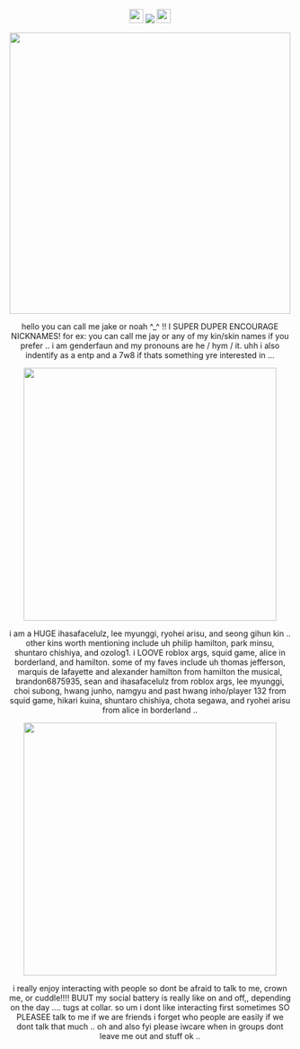 <p align= "center"> <img src= "https://files.catbox.moe/gxv37e.gif" width= 25> <img src="https://komarev.com/ghpvc/?username=FILTH-CO&color=grey&label=""> <img src= "https://files.catbox.moe/kyadp4.gif" width= 25> </p>

<p align= "center"> <img src="https://files.catbox.moe/7ickhm.gif" width= 500>

<p align= "center"> hello you can call me jake or noah ^_^ !! I SUPER DUPER ENCOURAGE NICKNAMES! for ex: you can call me jay or any of my kin/skin names if you prefer .. i am genderfaun and my pronouns are he / hym / it. uhh i also indentify as a entp and a 7w8 if thats something yre interested in ...

<p align= "center"> <img src="https://files.catbox.moe/2h6id5.gif" width= 450>
  
<p align= "center"> i am a HUGE ihasafacelulz, lee myunggi, ryohei arisu, and seong gihun kin .. other kins worth mentioning include uh philip hamilton, park minsu, shuntaro chishiya, and ozolog1. i LOOVE roblox args, squid game, alice in borderland, and hamilton. some of my faves include uh thomas jefferson, marquis de lafayette and alexander hamilton from hamilton the musical, brandon6875935, sean and ihasafacelulz from roblox args, lee myunggi, choi subong, hwang junho, namgyu and past hwang inho/player 132 from squid game, hikari kuina, shuntaro chishiya, chota segawa, and ryohei arisu from alice in borderland  .. </p>

<p align= "center"> <img src="https://files.catbox.moe/9onlf8.gif" width= 450>

<p align= "center"> i really enjoy interacting with people so dont be afraid to talk to me, crown me, or cuddle!!!! BUUT my social battery is really like on and off,, depending on the day .... tugs at collar. so um i dont like interacting first sometimes SO PLEASEE talk to me if we are friends i forget who people are easily if we dont talk that much .. oh and also fyi please iwcare when in groups dont leave me out and stuff ok .. </p>
